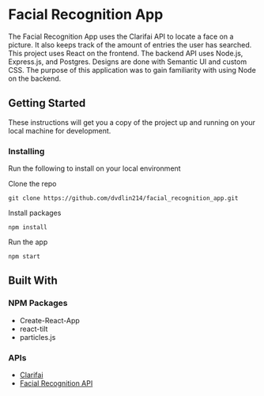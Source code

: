 # Facial Recognition App

The Facial Recognition App uses the Clarifai API to locate a face on a picture. It also keeps track of the amount of entries the user has searched. This project uses React on the frontend. The backend API uses Node.js, Express.js, and Postgres. Designs are done with Semantic UI and custom CSS. The purpose of this application was to gain familiarity with using Node on the backend. 

## Getting Started

These instructions will get you a copy of the project up and running on your local machine for development. 

### Installing

Run the following to install on your local environment


Clone the repo
```
git clone https://github.com/dvdlin214/facial_recognition_app.git
```


Install packages
```
npm install
```


Run the app
```
npm start
```

## Built With

### NPM Packages
- Create-React-App
- react-tilt
- particles.js

### APIs
- [Clarifai](https://www.clarifai.com/)
- [Facial Recognition API](https://github.com/dvdlin214/facial-recognition-server)

